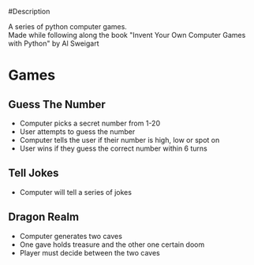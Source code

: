 #Description 

A series of python computer games.  
Made while following along the book "Invent Your Own Computer Games with Python" by Al Sweigart

# Games
 
 ## Guess The Number
   * Computer picks a secret number from 1-20
   * User attempts to guess the number
   * Computer tells the user if their number is high, low or spot on
   * User wins if they guess the correct number within 6 turns

## Tell Jokes
   * Computer will tell a series of jokes

## Dragon Realm
   * Computer generates two caves
   * One gave holds treasure and the other one certain doom
   * Player must decide between the two caves


